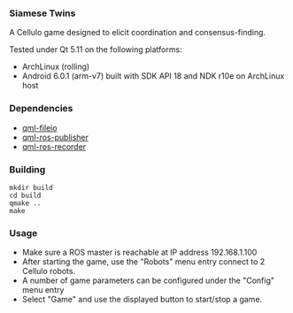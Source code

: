 ### Siamese Twins

A Cellulo game designed to elicit coordination and consensus-finding.

Tested under Qt 5.11 on the following platforms:
  - ArchLinux (rolling)
  - Android 6.0.1 (arm-v7) built with SDK API 18 and NDK r10e on ArchLinux host

### Dependencies
 - [qml-fileio](https://github.com/chili-epfl/qml-fileio)
 - [qml-ros-publisher](https://github.com/chili-epfl/qml-ros-publisher)
 - [qml-ros-recorder](https://github.com/chili-epfl/qml-ros-recorder)

### Building
```
mkdir build
cd build
qmake ..
make
```

### Usage
 - Make sure a ROS master is reachable at IP address 192.168.1.100 
 - After starting the game, use the "Robots" menu entry connect to 2 Cellulo robots.
 - A number of game parameters can be configured under the "Config" menu entry
 - Select "Game" and use the displayed button to start/stop a game.
